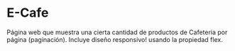 # E-Cafe
Página web que muestra una cierta cantidad de productos de Cafeteria por página (paginación). 
Incluye diseño responsivo! usando la propiedad flex.
